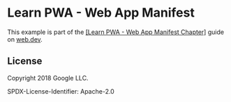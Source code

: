 # Learn PWA - Web App Manifest

This example is part of the [[Learn PWA - Web App Manifest Chapter]](https://web.dev/learn/pwa/web-app-manifest) guide on [web.dev](https://web.dev).

## License

Copyright 2018 Google LLC.

SPDX-License-Identifier: Apache-2.0

